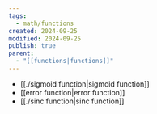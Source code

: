```yaml
---
tags:
  - math/functions
created: 2024-09-25
modified: 2024-09-25
publish: true
parent:
  - "[[functions|functions]]"
---
```

- [[./sigmoid function|sigmoid function]]
- [[error function|error function]]
- [[./sinc function|sinc function]]